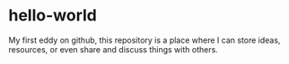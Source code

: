 # hello-world
My first eddy on github, this repository is a place where I can store ideas, resources, or even share and discuss things with others.
